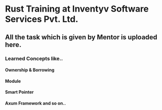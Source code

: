 # Rust Training at Inventyv Software Services Pvt. Ltd.

## All the task which is given by Mentor is uploaded here.

### Learned Concepts like..

#### Ownership & Borrowing
#### Module 
#### Smart Pointer
#### Axum Framework and so on..

